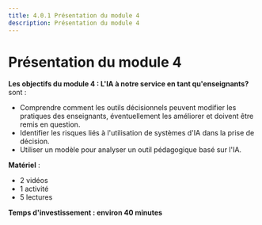 ```yaml
---
title: 4.0.1 Présentation du module 4
description: Présentation du module 4
---
```


# Présentation du module 4

**Les objectifs du module 4 : L'IA à notre service en tant qu'enseignants?** sont :

- Comprendre comment les outils décisionnels peuvent modifier les pratiques des enseignants, éventuellement les améliorer et doivent être remis en question.
- Identifier les risques liés à l'utilisation de systèmes d'IA dans la prise de décision.
- Utiliser un modèle pour analyser un outil pédagogique basé sur l'IA.

**Matériel** :

- 2 vidéos
- 1 activité
- 5 lectures

**Temps d'investissement : environ 40 minutes**
